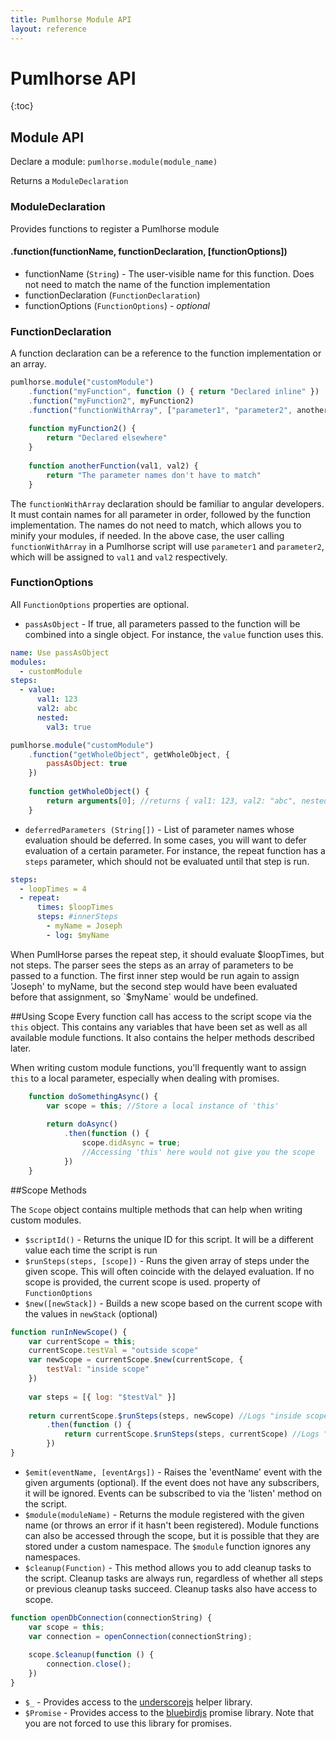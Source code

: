 ```yaml
---
title: Pumlhorse Module API
layout: reference
---
```


# Pumlhorse API

{:toc}

## Module API

Declare a module:
`pumlhorse.module(module_name)`

Returns a `ModuleDeclaration`

### ModuleDeclaration
Provides functions to register a Pumlhorse module

#### .function(functionName, functionDeclaration, [functionOptions])

* functionName (`String`) - The user-visible name for this function. Does not need to match the name of the 
 function implementation
* functionDeclaration (`FunctionDeclaration`)
* functionOptions (`FunctionOptions`) - _optional_

### FunctionDeclaration

A function declaration can be a reference to the function implementation or an array.

```javascript
pumlhorse.module("customModule")
    .function("myFunction", function () { return "Declared inline" })
    .function("myFunction2", myFunction2)
    .function("functionWithArray", ["parameter1", "parameter2", anotherFunction)
    
    function myFunction2() {
        return "Declared elsewhere"
    }
    
    function anotherFunction(val1, val2) {
        return "The parameter names don't have to match"
    }
```

The `functionWithArray` declaration should be familiar to angular developers. It must contain names for all parameter in order, followed by the function implementation.
The names do not need to match, which allows you to minify your modules, if needed. In the above case,
the user calling `functionWithArray` in a Pumlhorse script will use `parameter1` and `parameter2`, which
will be assigned to `val1` and `val2` respectively.


### FunctionOptions 

All `FunctionOptions` properties are optional. 

* `passAsObject` - If true, all parameters passed to the function will be combined into a single object. For instance, the `value` function
uses this.

```YAML
name: Use passAsObject
modules:
  - customModule
steps:
  - value:
      val1: 123
      val2: abc
      nested:
        val3: true    
```

```JavaScript
pumlhorse.module("customModule")
    .function("getWholeObject", getWholeObject, {
        passAsObject: true    
    })
    
    function getWholeObject() {
        return arguments[0]; //returns { val1: 123, val2: "abc", nested: { val3: true } }
    }
```

* `deferredParameters (String[])` - List of parameter names whose evaluation should be deferred. In some cases, you will want to defer evaluation of a certain parameter. For instance, the repeat function has a `steps` parameter, which should not be evaluated until that step is run.

```yaml
steps:
  - loopTimes = 4
  - repeat:
      times: $loopTimes
      steps: #innerSteps
        - myName = Joseph
        - log: $myName
```
When PumlHorse parses the repeat step, it should evaluate $loopTimes, but not steps. The parser sees the steps as an array of parameters to be passed to a function. The first inner step would be run again to assign 'Joseph' to myName, but the second step would have been evaluated before that assignment, so `$myName` would be undefined.

##Using Scope
Every function call has access to the script scope via the `this` object. This contains any variables that have been set 
as well as all available module functions. It also contains the helper methods described later.

When writing custom module functions, you'll frequently want to assign `this` to a local parameter, especially when dealing with promises.

```javascript
    function doSomethingAsync() {
        var scope = this; //Store a local instance of 'this'
        
        return doAsync()
            .then(function () {
                scope.didAsync = true;
                //Accessing 'this' here would not give you the scope
            })
    }    
```

##Scope Methods

The `Scope` object contains multiple methods that can help when writing custom modules.


* `$scriptId()` - Returns the unique ID for this script. It will be a different value each time the script is run
* `$runSteps(steps, [scope])` - Runs the given array of steps under the given scope. This will often coincide with the delayed evaluation.
If no scope is provided, the current scope is used.
property of `FunctionOptions`
* `$new([newStack])` - Builds a new scope based on the current scope with the values in `newStack` (optional)
```javascript
function runInNewScope() {
    var currentScope = this;
    currentScope.testVal = "outside scope"
    var newScope = currentScope.$new(currentScope, {
        testVal: "inside scope"
    })
    
    var steps = [{ log: "$testVal" }]
    
    return currentScope.$runSteps(steps, newScope) //Logs "inside scope"
        .then(function () {
            return currentScope.$runSteps(steps, currentScope) //Logs "outside scope"
        })
}
```
* `$emit(eventName, [eventArgs])` - Raises the 'eventName' event with the given arguments (optional). If the event does not have any subscribers, it will be ignored.
Events can be subscribed to via the 'listen' method on the script.
* `$module(moduleName)` - Returns the module registered with the given name (or throws an error if it hasn't been registered). Module functions can also be 
accessed through the scope, but it is possible that they are stored under a custom namespace. The `$module` function ignores any 
namespaces.
* `$cleanup(Function)` - This method allows you to add cleanup tasks to the script. Cleanup tasks are always run, regardless of whether all steps or previous 
cleanup tasks succeed. Cleanup tasks also have access to scope.
```javascript
function openDbConnection(connectionString) {
    var scope = this;
    var connection = openConnection(connectionString);
    
    scope.$cleanup(function () {
        connection.close();
    })
}    
```
* `$_` - Provides access to the [underscorejs](http://underscorejs.org/) helper library.
* `$Promise` - Provides access to the [bluebirdjs](http://bluebirdjs.com/) promise library. Note that you
are not forced to use this library for promises.
